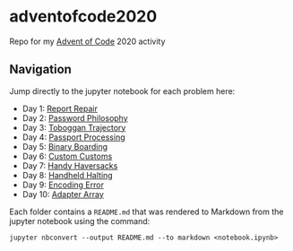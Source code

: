 # adventofcode2020
Repo for my [Advent of Code](https://adventofcode.com/) 2020 activity

## Navigation
Jump directly to the jupyter notebook for each problem here:

- Day 1: [Report Repair](https://github.com/artdavis/adventofcode2020/blob/main/day01/Report_Repair.ipynb)
- Day 2: [Password Philosophy](https://github.com/artdavis/adventofcode2020/blob/main/day02/Password_Philosophy.ipynb)
- Day 3: [Toboggan Trajectory](https://github.com/artdavis/adventofcode2020/blob/main/day03/Toboggan_Trajectory.ipynb)
- Day 4: [Passport Processing](https://github.com/artdavis/adventofcode2020/blob/main/day04/Passport_Processing.ipynb)
- Day 5: [Binary Boarding](https://github.com/artdavis/adventofcode2020/blob/main/day05/Binary_Boarding.ipynb)
- Day 6: [Custom Customs](https://github.com/artdavis/adventofcode2020/blob/main/day06/Custom_Customs.ipynb)
- Day 7: [Handy Haversacks](https://github.com/artdavis/adventofcode2020/blob/main/day07/Handy_Haversacks.ipynb)
- Day 8: [Handheld Halting](https://github.com/artdavis/adventofcode2020/blob/main/day08/Handheld_Halting.ipynb)
- Day 9: [Encoding Error](https://github.com/artdavis/adventofcode2020/blob/main/day09/Encoding_Error.ipynb)
- Day 10: [Adapter Array](https://github.com/artdavis/adventofcode2020/blob/main/day10/Adapter_Array.ipynb)

Each folder contains a `README.md` that was rendered to Markdown from the
jupyter notebook using the command:
```
jupyter nbconvert --output README.md --to markdown <notebook.ipynb>
```
